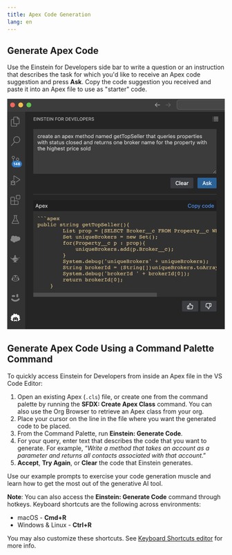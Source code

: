 ```yaml
---
title: Apex Code Generation
lang: en
---
```


## Generate Apex Code

Use the Einstein for Developers side bar to write a question or an instruction that describes the task for which you'd like to receive an Apex code suggestion and press **Ask**. Copy the code suggestion you received and paste it into an Apex file to use as "starter" code.

![Side bar code generation](../../../images/einstein-sidebar.png)

## Generate Apex Code Using a Command Palette Command

To quickly access Einstein for Developers from inside an Apex file in the VS Code Editor:

1. Open an existing Apex (`.cls`) file, or create one from the command palette by running the **SFDX: Create Apex Class** command. You can also use the Org Browser to retrieve an Apex class from your org.
2. Place your cursor on the line in the file where you want the generated code to be placed.
3. From the Command Palette, run **Einstein: Generate Code**.
4. For your query, enter text that describes the code that you want to generate. For example, “_Write a method that takes an account as a parameter and returns all contacts associated with that account_.”
5. **Accept**, **Try Again**, or **Clear** the code that Einstein generates.

Use our example prompts to exercise your code generation muscle and learn how to get the most out of the generative AI tool.

**Note**: You can also access the **Einstein: Generate Code** command through hotkeys. Keyboard shortcuts are the following across environments:

- macOS - **Cmd+R**
- Windows & Linux - **Ctrl+R**

You may also customize these shortcuts. See [Keyboard Shortcuts editor](https://code.visualstudio.com/docs/getstarted/keybindings#_keyboard-shortcuts-editor) for more info.
